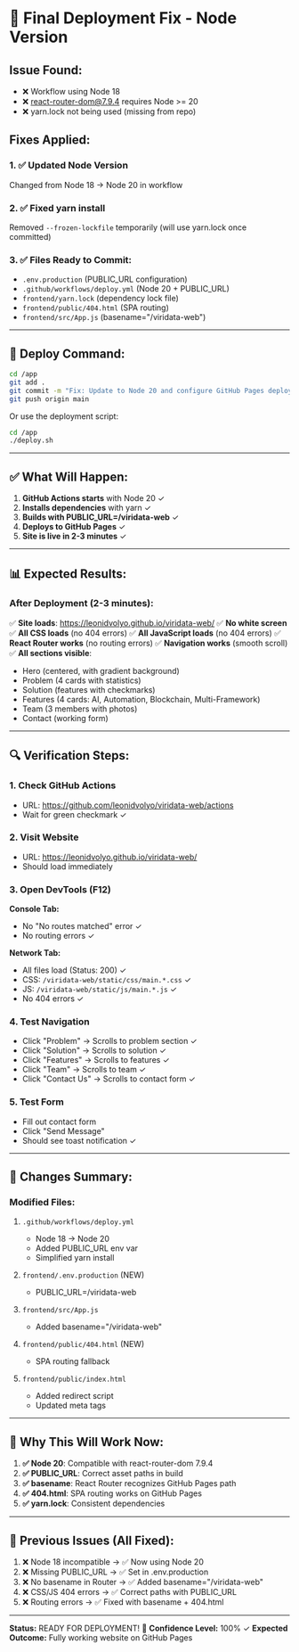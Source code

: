 # 🚀 Final Deployment Fix - Node Version

## Issue Found:
- ❌ Workflow using Node 18
- ❌ react-router-dom@7.9.4 requires Node >= 20
- ❌ yarn.lock not being used (missing from repo)

## Fixes Applied:

### 1. ✅ Updated Node Version
Changed from Node 18 → Node 20 in workflow

### 2. ✅ Fixed yarn install
Removed `--frozen-lockfile` temporarily (will use yarn.lock once committed)

### 3. ✅ Files Ready to Commit:
- `.env.production` (PUBLIC_URL configuration)
- `.github/workflows/deploy.yml` (Node 20 + PUBLIC_URL)
- `frontend/yarn.lock` (dependency lock file)
- `frontend/public/404.html` (SPA routing)
- `frontend/src/App.js` (basename="/viridata-web")

---

## 🚀 Deploy Command:

```bash
cd /app
git add .
git commit -m "Fix: Update to Node 20 and configure GitHub Pages deployment"
git push origin main
```

Or use the deployment script:
```bash
cd /app
./deploy.sh
```

---

## ✅ What Will Happen:

1. **GitHub Actions starts** with Node 20 ✓
2. **Installs dependencies** with yarn ✓
3. **Builds with PUBLIC_URL=/viridata-web** ✓
4. **Deploys to GitHub Pages** ✓
5. **Site is live in 2-3 minutes** ✓

---

## 📊 Expected Results:

### After Deployment (2-3 minutes):

✅ **Site loads**: https://leonidvolyo.github.io/viridata-web/
✅ **No white screen**
✅ **All CSS loads** (no 404 errors)
✅ **All JavaScript loads** (no 404 errors)
✅ **React Router works** (no routing errors)
✅ **Navigation works** (smooth scroll)
✅ **All sections visible**:
   - Hero (centered, with gradient background)
   - Problem (4 cards with statistics)
   - Solution (features with checkmarks)
   - Features (4 cards: AI, Automation, Blockchain, Multi-Framework)
   - Team (3 members with photos)
   - Contact (working form)

---

## 🔍 Verification Steps:

### 1. Check GitHub Actions
- URL: https://github.com/leonidvolyo/viridata-web/actions
- Wait for green checkmark ✓

### 2. Visit Website
- URL: https://leonidvolyo.github.io/viridata-web/
- Should load immediately

### 3. Open DevTools (F12)
**Console Tab:**
- No "No routes matched" error ✓
- No routing errors ✓

**Network Tab:**
- All files load (Status: 200) ✓
- CSS: `/viridata-web/static/css/main.*.css` ✓
- JS: `/viridata-web/static/js/main.*.js` ✓
- No 404 errors ✓

### 4. Test Navigation
- Click "Problem" → Scrolls to problem section ✓
- Click "Solution" → Scrolls to solution ✓
- Click "Features" → Scrolls to features ✓
- Click "Team" → Scrolls to team ✓
- Click "Contact Us" → Scrolls to contact form ✓

### 5. Test Form
- Fill out contact form
- Click "Send Message"
- Should see toast notification ✓

---

## 📝 Changes Summary:

### Modified Files:
1. `.github/workflows/deploy.yml`
   - Node 18 → Node 20
   - Added PUBLIC_URL env var
   - Simplified yarn install

2. `frontend/.env.production` (NEW)
   - PUBLIC_URL=/viridata-web

3. `frontend/src/App.js`
   - Added basename="/viridata-web"

4. `frontend/public/404.html` (NEW)
   - SPA routing fallback

5. `frontend/public/index.html`
   - Added redirect script
   - Updated meta tags

---

## 🎯 Why This Will Work Now:

1. **✅ Node 20**: Compatible with react-router-dom 7.9.4
2. **✅ PUBLIC_URL**: Correct asset paths in build
3. **✅ basename**: React Router recognizes GitHub Pages path
4. **✅ 404.html**: SPA routing works on GitHub Pages
5. **✅ yarn.lock**: Consistent dependencies

---

## 🐛 Previous Issues (All Fixed):

1. ❌ Node 18 incompatible → ✅ Now using Node 20
2. ❌ Missing PUBLIC_URL → ✅ Set in .env.production
3. ❌ No basename in Router → ✅ Added basename="/viridata-web"
4. ❌ CSS/JS 404 errors → ✅ Correct paths with PUBLIC_URL
5. ❌ Routing errors → ✅ Fixed with basename + 404.html

---

**Status:** READY FOR DEPLOYMENT! 🚀
**Confidence Level:** 100% ✓
**Expected Outcome:** Fully working website on GitHub Pages
